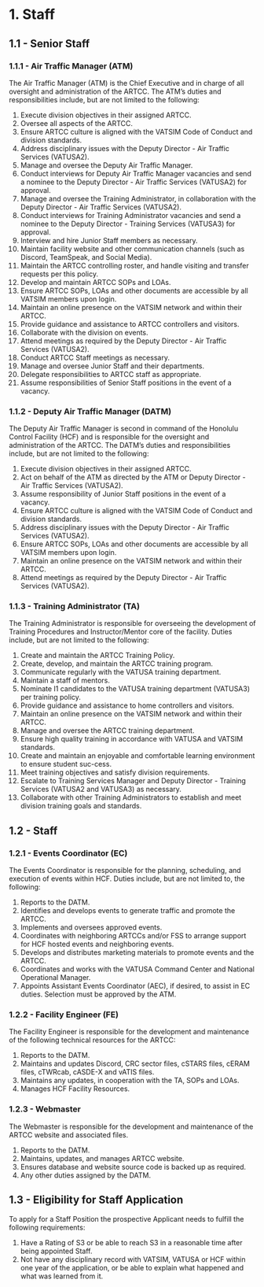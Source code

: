 # 1. Staff

## 1.1 - Senior Staff

### 1.1.1 - Air Traffic Manager (ATM)

The Air Traffic Manager (ATM) is the Chief Executive and in charge of all oversight and administration of the ARTCC. The ATM’s duties and responsibilities include, but are not limited to the following:

1. Execute division objectives in their assigned ARTCC.
2. Oversee all aspects of the ARTCC.
3. Ensure ARTCC culture is aligned with the VATSIM Code of Conduct and division standards.
4. Address disciplinary issues with the Deputy Director - Air Traffic Services (VATUSA2).
5. Manage and oversee the Deputy Air Traffic Manager.
6. Conduct interviews for Deputy Air Traffic Manager vacancies and send a nominee to the Deputy Director - Air Traffic Services (VATUSA2) for approval.
7. Manage and oversee the Training Administrator, in collaboration with the Deputy Director - Air Traffic Services (VATUSA2).
8. Conduct interviews for Training Administrator vacancies and send a nominee to the Deputy Director - Training Services (VATUSA3) for approval.
9. Interview and hire Junior Staff members as necessary.
10. Maintain facility website and other communication channels (such as Discord, TeamSpeak, and Social Media).
11. Maintain the ARTCC controlling roster, and handle visiting and transfer requests per this policy.
12. Develop and maintain ARTCC SOPs and LOAs.
13. Ensure ARTCC SOPs, LOAs and other documents are accessible by all VATSIM members upon login.
14. Maintain an online presence on the VATSIM network and within their ARTCC.
15. Provide guidance and assistance to ARTCC controllers and visitors.
16. Collaborate with the division on events.
17. Attend meetings as required by the Deputy Director - Air Traffic Services (VATUSA2).
18. Conduct ARTCC Staff meetings as necessary.
19. Manage and oversee Junior Staff and their departments.
20. Delegate responsibilities to ARTCC staff as appropriate.
21. Assume responsibilities of Senior Staff positions in the event of a vacancy.

### 1.1.2 - Deputy Air Traffic Manager (DATM)

The Deputy Air Traffic Manager is second in command of the Honolulu Control Facility (HCF) and is responsible for the oversight and administration of the ARTCC. The DATM’s duties and responsibilities include, but are not limited to the following:

1. Execute division objectives in their assigned ARTCC.
2. Act on behalf of the ATM as directed by the ATM or Deputy Director - Air Traffic Services (VATUSA2).
3. Assume responsibility of Junior Staff positions in the event of a vacancy.
4. Ensure ARTCC culture is aligned with the VATSIM Code of Conduct and division standards.
5. Address disciplinary issues with the Deputy Director - Air Traffic Services (VATUSA2).
6. Ensure ARTCC SOPs, LOAs and other documents are accessible by all VATSIM members upon login.
7. Maintain an online presence on the VATSIM network and within their ARTCC.
8. Attend meetings as required by the Deputy Director - Air Traffic Services (VATUSA2).

### 1.1.3 - Training Administrator (TA)

The Training Administrator is responsible for overseeing the development of Training Procedures and Instructor/Mentor core of the facility. Duties include, but are not limited to the following:

1. Create and maintain the ARTCC Training Policy.
2. Create, develop, and maintain the ARTCC training program.
3. Communicate regularly with the VATUSA training department.
4. Maintain a staff of mentors.
5. Nominate I1 candidates to the VATUSA training department (VATUSA3) per training policy.
6. Provide guidance and assistance to home controllers and visitors.
7. Maintain an online presence on the VATSIM network and within their ARTCC.
8. Manage and oversee the ARTCC training department.
9. Ensure high quality training in accordance with VATUSA and VATSIM standards.
10. Create and maintain an enjoyable and comfortable learning environment to ensure student suc-cess.
11. Meet training objectives and satisfy division requirements.
12. Escalate to Training Services Manager and Deputy Director - Training Services (VATUSA2 and VATUSA3) as necessary.
13. Collaborate with other Training Administrators to establish and meet division training goals and standards.

## 1.2 - Staff

### 1.2.1 - Events Coordinator (EC)

The Events Coordinator is responsible for the planning, scheduling, and execution of events within HCF. Duties include, but are not limited to, the following:

1. Reports to the DATM.
2. Identifies and develops events to generate traffic and promote the ARTCC.
3. Implements and oversees approved events.
4. Coordinates with neighboring ARTCCs and/or FSS to arrange support for HCF hosted events and neighboring events.
5. Develops and distributes marketing materials to promote events and the ARTCC.
6. Coordinates and works with the VATUSA Command Center and National Operational Manager.
7. Appoints Assistant Events Coordinator (AEC), if desired, to assist in EC duties. Selection must be approved by the ATM.

### 1.2.2 - Facility Engineer (FE)

The Facility Engineer is responsible for the development and maintenance of the following technical resources for the ARTCC:

1. Reports to the DATM.
2. Maintains and updates Discord, CRC sector files, cSTARS files, cERAM files, cTWRcab, cASDE-X and vATIS files.
3. Maintains any updates, in cooperation with the TA, SOPs and LOAs.
4. Manages HCF Facility Resources.

### 1.2.3 - Webmaster

The Webmaster is responsible for the development and maintenance of the ARTCC website and associated files.

1. Reports to the DATM.
2. Maintains, updates, and manages ARTCC website.
3. Ensures database and website source code is backed up as required.
4. Any other duties assigned by the DATM.

## 1.3 - Eligibility for Staff Application

To apply for a Staff Position the prospective Applicant needs to fulfill the following requirements:

1. Have a Rating of S3 or be able to reach S3 in a reasonable time after being appointed Staff.
2. Not have any disciplinary record with VATSIM, VATUSA or HCF within one year of the application, or be able to explain what happened and what was learned from it.
